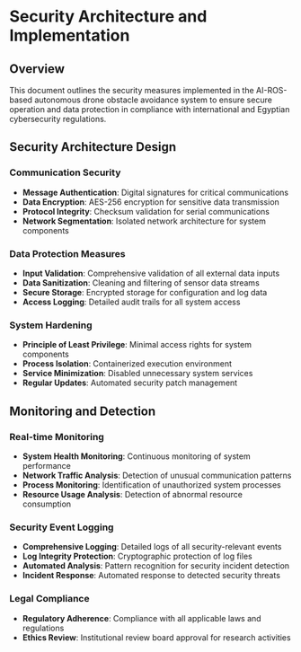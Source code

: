 # Security Architecture and Implementation

## Overview
This document outlines the security measures implemented in the AI-ROS-based autonomous drone obstacle avoidance system to ensure secure operation and data protection in compliance with international and Egyptian cybersecurity regulations.



## Security Architecture Design

### Communication Security
- **Message Authentication**: Digital signatures for critical communications
- **Data Encryption**: AES-256 encryption for sensitive data transmission
- **Protocol Integrity**: Checksum validation for serial communications
- **Network Segmentation**: Isolated network architecture for system components

### Data Protection Measures
- **Input Validation**: Comprehensive validation of all external data inputs
- **Data Sanitization**: Cleaning and filtering of sensor data streams
- **Secure Storage**: Encrypted storage for configuration and log data
- **Access Logging**: Detailed audit trails for all system access

### System Hardening
- **Principle of Least Privilege**: Minimal access rights for system components
- **Process Isolation**: Containerized execution environment
- **Service Minimization**: Disabled unnecessary system services
- **Regular Updates**: Automated security patch management

## Monitoring and Detection

### Real-time Monitoring
- **System Health Monitoring**: Continuous monitoring of system performance
- **Network Traffic Analysis**: Detection of unusual communication patterns
- **Process Monitoring**: Identification of unauthorized system processes
- **Resource Usage Analysis**: Detection of abnormal resource consumption

### Security Event Logging
- **Comprehensive Logging**: Detailed logs of all security-relevant events
- **Log Integrity Protection**: Cryptographic protection of log files
- **Automated Analysis**: Pattern recognition for security incident detection
- **Incident Response**: Automated response to detected security threats

### Legal Compliance
- **Regulatory Adherence**: Compliance with all applicable laws and regulations
- **Ethics Review**: Institutional review board approval for research activities
